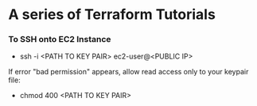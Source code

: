 # A series of Terraform Tutorials

### To SSH onto EC2 Instance

- ssh -i \<PATH TO KEY PAIR\> ec2-user@\<PUBLIC IP\>

If error "bad permission" appears, allow read access only to your keypair file:

- chmod 400 \<PATH TO KEY PAIR\>
